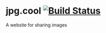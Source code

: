 # jpg.cool [![Build Status](https://semaphoreci.com/api/v1/abehaskins/jpg-cool/branches/master/badge.svg)](https://semaphoreci.com/abehaskins/jpg-cool)
A website for sharing images
